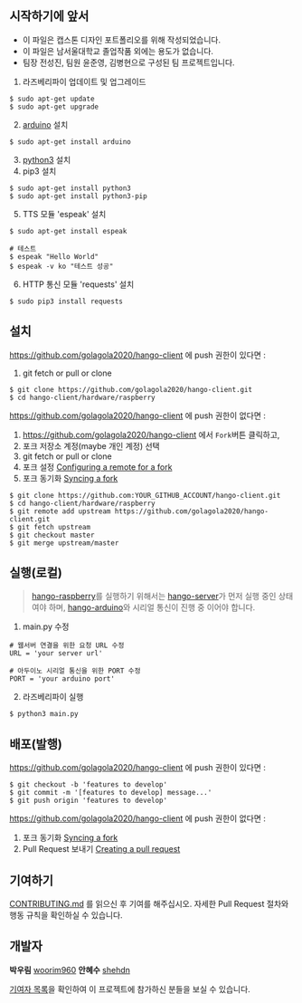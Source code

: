 ## 시작하기에 앞서
   * 이 파일은 캡스톤 디자인 포트폴리오를 위해 작성되었습니다.
   * 이 파일은 남서울대학교 졸업작품 외에는 용도가 없습니다.
   * 팀장 전성진, 팀원 윤준영, 김병현으로 구성된 팀 프로젝트입니다.
   

   1. 라즈베리파이 업데이트 및 업그레이드
```
$ sudo apt-get update
$ sudo apt-get upgrade
```
   2. [arduino](https://www.arduino.cc/en/main/software) 설치
```
$ sudo apt-get install arduino
```
   3. [python3](https://www.python.org/downloads/) 설치
   4. pip3 설치
```
$ sudo apt-get install python3
$ sudo apt-get install python3-pip
```
   5. TTS 모듈 'espeak' 설치
```
$ sudo apt-get install espeak

# 테스트
$ espeak "Hello World"
$ espeak -v ko "테스트 성공"
```
   6. HTTP 통신 모듈 'requests' 설치
```
$ sudo pip3 install requests
```

## 설치

https://github.com/golagola2020/hango-client 에 push 권한이 있다면 :  
   1. git fetch or pull or clone
```
$ git clone https://github.com/golagola2020/hango-client.git
$ cd hango-client/hardware/raspberry
```

https://github.com/golagola2020/hango-client 에 push 권한이 없다면 :  
   1. https://github.com/golagola2020/hango-client 에서 ```Fork```버튼 클릭하고,
   2. 포크 저장소 계정(maybe 개인 계정) 선택
   3. git fetch or pull or clone
   4. 포크 설정 [Configuring a remote for a fork](https://docs.github.com/en/github/collaborating-with-issues-and-pull-requests/configuring-a-remote-for-a-fork)
   5. 포크 동기화 [Syncing a fork](https://docs.github.com/en/github/collaborating-with-issues-and-pull-requests/syncing-a-fork)
```
$ git clone https://github.com:YOUR_GITHUB_ACCOUNT/hango-client.git
$ cd hango-client/hardware/raspberry
$ git remote add upstream https://github.com/golagola2020/hango-client.git
$ git fetch upstream
$ git checkout master
$ git merge upstream/master
```

## 실행(로컬)
> [hango-raspberry](https://github.com/golagola2020/hango-client/tree/master/hardware/raspberry)를 실행하기 위해서는 [hango-server](https://github.com/golagola2020/hango-server)가 먼저 실행 중인 상태여야 하며, [hango-arduino](https://github.com/golagola2020/hango-client/tree/docs/hardware/arduino)와 시리얼 통신이 진행 중 이어야 합니다.

   1. main.py 수정
```python3
# 웹서버 연결을 위한 요청 URL 수정
URL = 'your server url'

# 아두이노 시리얼 통신을 위한 PORT 수정
PORT = 'your arduino port'
```
   2. 라즈베리파이 실행
```
$ python3 main.py
```

## 배포(발행)
https://github.com/golagola2020/hango-client 에 push 권한이 있다면 :
```
$ git checkout -b 'features to develop'
$ git commit -m '[features to develop] message...'
$ git push origin 'features to develop'
```
https://github.com/golagola2020/hango-client 에 push 권한이 없다면 :
   1. 포크 동기화 [Syncing a fork](https://docs.github.com/en/github/collaborating-with-issues-and-pull-requests/syncing-a-fork)
   2. Pull Request 보내기 [Creating a pull request](https://docs.github.com/en/github/collaborating-with-issues-and-pull-requests/creating-a-pull-request) 

## 기여하기

[CONTRIBUTING.md](https://gist.github.com/PurpleBooth/b24679402957c63ec426) 를 읽으신 후 기여를 해주십시오. 자세한 Pull Request 절차와 행동 규칙을 확인하실 수 있습니다.

## 개발자

**박우림** [woorim960](https://github.com/woorim960)
**안혜수** [shehdn](https://github.com/suehdn) 

[기여자 목록](https://github.com/golagola2020/hango-client/graphs/contributors)을 확인하여 이 프로젝트에 참가하신 분들을 보실 수 있습니다.
